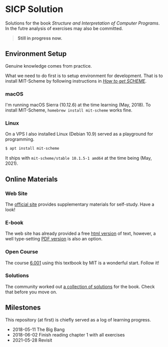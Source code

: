 SICP Solution
=============

Solutions for the book *Structure and Interpretation of Computer Programs*.
In the futre analysis of exercises may also be committed.

> **Still in progress now.**


## Environment Setup
Genuine knowledge comes from practice.

What we need to do first is to setup environment for development.
That is to install MIT-Scheme by following instructions in [*How to get SCHEME*](https://mitpress.mit.edu/sites/default/files/sicp/scheme/index.html).

### macOS
I'm running macOS Sierra (10.12.6) at the time learning (May, 2018).
To install MIT-Scheme, `homebrew install mit-scheme` works fine.

### Linux
On a VPS I also installed Linux (Debian 10.9) served as a playground for programming.
```bash
$ apt install mit-scheme
```
It ships with `mit-scheme/stable 10.1.5-1 amd64` at the time being (May, 2021).

## Online Materials
### Web Site
The [official site](https://mitpress.mit.edu/sites/default/files/sicp/index.html) provides supplementary materials for self-study. Have a look! 

### E-book
The web site has already provided a free [html version](https://mitpress.mit.edu/sites/default/files/sicp/full-text/book/book.html) of text, however, a well type-setting [PDF version](https://github.com/sarabander/sicp-pdf) is also an option.

### Open Course
The course [6.001](https://ocw.mit.edu/courses/electrical-engineering-and-computer-science/6-001-structure-and-interpretation-of-computer-programs-spring-2005/) using this textbook by MIT  is a wonderful start. Follow it!

### Solutions
The community worked out [a collection of solutions](http://community.schemewiki.org/?SICP-Solutions) for the book.
Check that before you move on.


## Milestones
This repository (at first) is chiefly served as a log of learning progress. 

- 2018-05-11 The Big Bang
- 2018-06-02 Finish reading chapter 1 with all exercises
- 2021-05-28 Revisit

